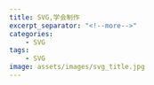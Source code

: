 ```yaml
---
title: SVG,学会制作
excerpt_separator: "<!--more-->"
categories:
    - SVG
tags:
    - SVG
image: assets/images/svg_title.jpg    
---
```

<svg height="70">
  <g> 
    <text font-family="microsoft yahei" font-size="20" y="30" x="30">
    <i class="fas fa-user-astronaut fa-lg fa-spin"></i>
      <animate attributeName="x" to="220" begin="0s" dur="3s"  repeatCount="indefinite" />
    </text>
  </g>
</svg>